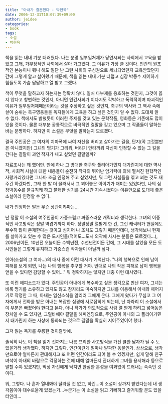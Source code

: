 ```yaml
---
title: "아내가 결혼했다 - 박현욱"
date: 2006-12-31T10:07:39+09:00
author: jeidee
categories:
- book
tags:
- 소설
- 박현욱
---
```


책을 읽는 내내 기분 더러웠다.
나는 분명 일부일처제가 당연시되는 사회에서 교육을 받았고 그래, 가부장적인 사회에서 살아 가고있다.
그 이유가 가장 클 것이다.
인간의 원초적인 본능이니 뭐니 해도 일단 난 그런 사회의 구성원으로 세뇌되었던지 교육받았던지 간에 그렇게 알고 살아왔기 때문에,
책을 읽는 내내 기분 더럽고 심장 박동수 제어하기 힘들도록 가슴 답답하고 열 받고 그랬다.

책이 무엇을 말하고자 하는지는 명확치 않다. 일처 다부제를 옹호하는 것인지, 그것이 옳지 않다고 항변하는 것인지, 아니면 인간사회가 이다지도 각박하고 폭력적이며 파괴적인 이유가 일부일처제때문이라는 것을 주장하고 싶은 것인지, 축구의 역사와 그 역사 속에 살아 숨쉬는 축구영웅들을 독자들에게 교육을 하고 싶은 것인지 알 수 없다. 도대체 알 수 없다.
책에서도 밝혔듯이 이러한 주제를 갖고 있는 문학작품, 영화등은 기존에도 많이 있을 것이다. 물론 대부분 공통적으로 비극적인 결말을 갖고 있으며 그 작품들이 말하는 바는 분명하다.
하지만 이 소설은 무엇을 말하는지 모르겠다.

결국 주인공은 그 여자의 치마폭에 싸여 자신을 버리고 살아가는 길을, 단지(꼭 그것뿐만은 아니겠지만) 그녀의 명기가 그리워, 버리기 안타까워 자신이 인정할 수 없는 그 길을 간다는 결말이 과연 작자가 내고 싶었던 결말일까?

자료조사는 꽤 했더만.
만에 하나 그 방대한 축구와 폴리아가민지 대가린지에 대한 역사적, 사회적 사실에 대한 내용들이 순전히 작자의 뛰어난 암기력에 의해 펼쳐진 현학적인 자랑거리였다면 그나마 조금 인정해 주고 싶었지만,
뭐 그런 사실들을 엮고 꾀는 것도 재주긴 하겠다만,
그래 한 발 더 물러서서 그 꾀어놓은 이야기가 재미는 있었다만,
나의 심장박동수를 불규칙케 하고 불쾌한 심기를 24시간 지속시켰다는 이유만으로 도대체 좋은 소설이라 인정할 수 없다.

내가 인정하든 말든 무슨 상관이랴마는...

난 정말 이 소설의 여주인공이 가증스럽고 짜증스러운 캐릭터라 생각한다. 그녀의 이중적인 사고방식은 정말 역겹기까지 하다. 정말정말 열받게 한 건, 그런 캐릭터가 현실에도 무수히 많이 존재한다는 것이고 심지어 나 조차도 그렇기 때문인데다, 생각해보니 현재를 살아가고 있는 수 많은 도시인들(적어도...도시 외곽에 사시는 분들은 모르겠다...), 2006년이든, 10년전 오늘이든 수백년전, 수천년전이든 간에, 그 시대를 살았을 모든 도시인들은 그렇게 유치하고 가증스런 작자들이 아닐까 싶다.

인아(소설의 그 여자...)의 대사 중에 이런 대사가 기억난다.
"나의 행복으로 인해 남이 피해를 보게 되면, 나는 나의 행복을 추구할 거야. 반대로 나의 작은 피해로 남이 행복을 얻을 수 있다면 감당할 수 있어..." 뭐 정확하지는 않지만 대충 이런 대사였다.

또 이런 에피소드가 있다.
주인공이 아내에게 복수하고 싶은 생각으로 만난 여자, 그녀는 비록 명기를 소유하고 있지도 않고 잠자리도 미숙하지만 그녀를 이용해서 아내와 헤어지기로 작정한 그 때, 아내는 임신소식을 알리러 그에게 온다. 그에게 왔다가 무심코 그 여자에게서 전화를 받은 아내는 복잡한 심경에 사로잡히게 되는데, 난 차라리 이 소설에서 이 부분은 빠졌어야 한다고 본다. 아니 작가가 의도적으로 사람 열 받게 하려고 넣어놓은 장치일 수 도 있지만, 그럴바에야 결말을 헤피엔딩으로, 주인공이 아내의 그 폴리아가민지 대가린지 하는 사상에 동화되는 것으로 결말을 확실히 지어주었어야 했다.

그저 읽는 독자를 우롱한 것이랄밖에.

솔직히 나도 이 책을 읽기 전까지는 나름 프리한 사고방식을 가진 쿨한 남자가 될 수 도 있을거라 생각했다. 하지만 그렇다. 인간이란게 얼마나 얄팍한 동물인가. 상상으로, 생각만으로야 얼마든지 관대해지고 또 어떤 인간이라도 되어 볼 수 있겠지만, 쉽게 말해 친구녀석이 아내의 바람으로 걱정하는 것에 대해 얼마든지 관대하게 그녀를 용서해라 등으로 말할 수야 있겠지만, 막상 자신에게 닥치면 한심한 본성을 여과없이 드러내는 족속인 것이다.

뭐, 그렇다.
나 혼자 열내봐야 달라질 것 없고, 하긴...이 소설이 상까지 받았다는데 내 생각쯤이야 대수로울게 있겠는가...누군가는 이 소설을 읽고 기뻐하고 즐거워할 분도 있을 터인데... 